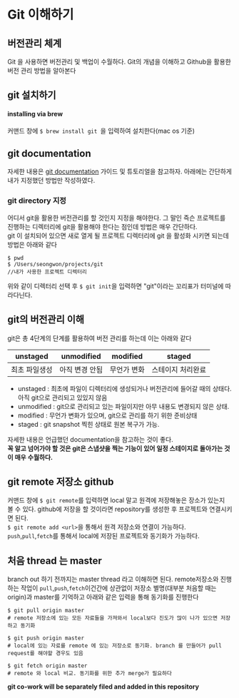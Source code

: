 # Git 이해하기
## 버전관리 체계 
Git 을 사용하면 버전관리 및 백업이 수월하다. Git의 개념을 이해하고 Github을 활용한 버전 관리 방법을 알아본다  

## git 설치하기
#### installing via brew
커맨드 창에 `$ brew install git `을 입력하여 설치한다(mac os 기준)  
## git documentation  
자세한 내용은 [git documentation](https://git-scm.com/book/en/v2/Git-Basics-Getting-a-Git-Repository) 가이드 및 튜토리얼을 참고하자. 아래에는 간단하게 내가 지정했던 방법만 작성하였다.  
### git directory 지정  
어디서 git을 활용한 버전관리를 할 것인지 지정을 해야한다. 그 말인 즉슨 프로젝트를 진행하는 디렉터리에 git을 활용해야 한다는 점인데 방법은 매우 간단하다.   
git 이 설치되어 있으면 새로 열게 될 프로젝트 디렉터리에 git 을 활성화 시키면 되는데 방법은 아래와 같다  

~~~
$ pwd
$ /Users/seongwon/projects/git 
//내가 사용한 프로젝트 디렉터리
~~~
위와 같이 디렉터리 선택 후
`$ git init`을 입력하면 "git"이라는 꼬리표가 터미널에 따라다닌다.  

## git의 버전관리 이해  
git은 총 4단계의 단계를 활용하여 버전 관리를 하는데 이는 아래와 같다  

| unstaged | unmodified | modified | staged |
|:--------:|:----------:|:--------:|:------:|
|최초 파일생성|아직 변경 안됨|무언가 변화|스테이지 처리완료|

- unstaged : 최초에 파일이 디렉터리에 생성되거나 버전관리에 들어갈 때의 상태다. 아직 git으로 관리되고 있있지 않음 
- unmodified : git으로 관리되고 있는 파일이지만 아무 내용도 변경되지 않은 상태.
- modified : 무언가 변화가 있으며, git으로 관리를 하기 위한 준비상태
- staged : git snapshot 찍힌 상태로 원본 복구가 가능. 

자세한 내용은 언급했던 documentation을 참고하는 것이 좋다.  
**꼭 알고 넘어가야 할 것은 git은 스냅샷을 찍는 기능이 있어 일정 스테이지로 돌아가는 것이 매우 수월하다.**

## git remote 저장소 github
커맨드 창에 `$ git remote`를 입력하면 local 말고 원격에 저장해놓은 장소가 있는지 볼 수 있다. github에 저장을 할 것이라면 repository를 생성한 후 프로젝트와 연결시키면 된다.  
`$ git remote add <url>`을 통해서 원격 저장소와 연결이 가능하다. 
`push`,`pull`,`fetch`를 통해서 local에 저장된 프로젝트와 동기화가 가능하다. 

## 처음 thread 는 master

branch out 하기 전까지는 master thread 라고 이해하면 된다. remote저장소와 진행하는 작업이 `pull`,`push`,`fetch`이건간에 상관없이 저장소 별명(대부분 처음할 때는 origin)과 master를 기억하고 아래와 같은 입력을 통해 동기화를 진행한다 

~~~
$ git pull origin master 
# remote 저장소에 있는 모든 자료들을 가져와서 local보다 진도가 많이 나가 있으면 저장하고 동기화

$ git push origin master
# local에 있는 자료를 remote 에 있는 저장소로 동기화. branch 를 만들어가 pull request를 해야할 경우도 있음

$ git fetch origin master
# remote 와 local 비교. 동기화를 위한 추가 merge가 필요하다
~~~

**git co-work will be separately filed and added in this repository**
